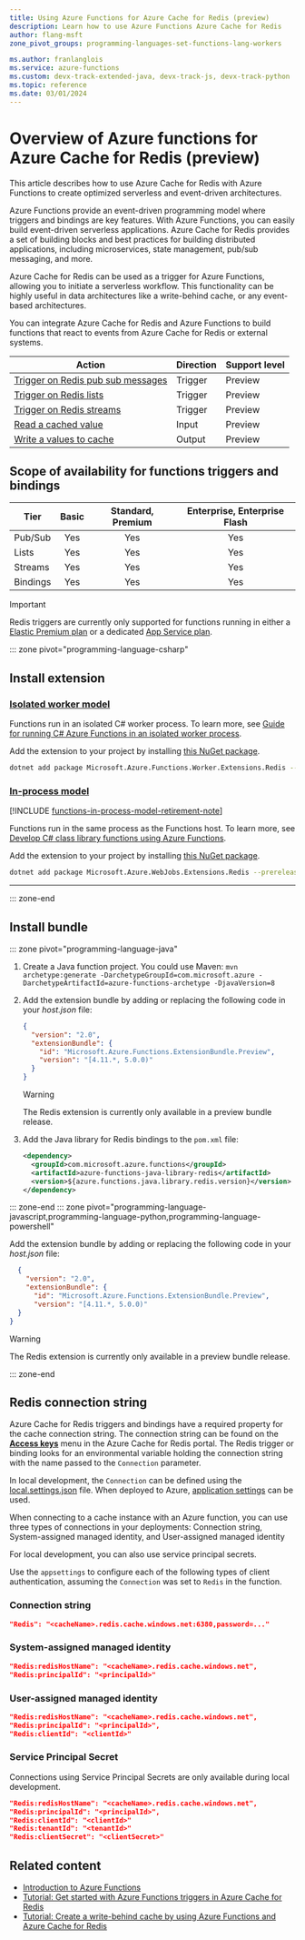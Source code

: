 ```yaml
---
title: Using Azure Functions for Azure Cache for Redis (preview)
description: Learn how to use Azure Functions Azure Cache for Redis
author: flang-msft
zone_pivot_groups: programming-languages-set-functions-lang-workers

ms.author: franlanglois
ms.service: azure-functions
ms.custom: devx-track-extended-java, devx-track-js, devx-track-python
ms.topic: reference
ms.date: 03/01/2024
---
```


# Overview of Azure functions for Azure Cache for Redis (preview)

This article describes how to use Azure Cache for Redis with Azure Functions to create optimized serverless and event-driven architectures.

Azure Functions provide an event-driven programming model where triggers and bindings are key features. With Azure Functions, you can easily build event-driven serverless applications. Azure Cache for Redis provides a set of building blocks and best practices for building distributed applications, including microservices, state management, pub/sub messaging, and more.

Azure Cache for Redis can be used as a trigger for Azure Functions, allowing you to initiate a serverless workflow. This functionality can be highly useful in data architectures like a write-behind cache, or any event-based architectures.

You can integrate Azure Cache for Redis and Azure Functions to build functions that react to events from Azure Cache for Redis or external systems.

| Action  | Direction |  Support level |
|---------|-----------|-----|
| [Trigger on Redis pub sub messages](functions-bindings-cache-trigger-redispubsub.md)   | Trigger | Preview |
| [Trigger on Redis lists](functions-bindings-cache-trigger-redislist.md)  | Trigger | Preview |
| [Trigger on Redis streams](functions-bindings-cache-trigger-redisstream.md) | Trigger | Preview |
| [Read a cached value](functions-bindings-cache-input.md) | Input | Preview |
| [Write a values to cache](functions-bindings-cache-output.md) | Output | Preview |  

## Scope of availability for functions triggers and bindings

|Tier     | Basic | Standard, Premium  | Enterprise, Enterprise Flash  |
|---------|:---------:|:---------:|:---------:|
|Pub/Sub  | Yes  | Yes  |  Yes  |
|Lists | Yes  | Yes   |  Yes  |
|Streams | Yes  | Yes  |  Yes  |
|Bindings | Yes  | Yes  |  Yes  |

> [!IMPORTANT]
> Redis triggers are currently only supported for functions running in either a [Elastic Premium plan](functions-premium-plan.md) or a dedicated [App Service plan](./dedicated-plan.md).

::: zone pivot="programming-language-csharp"

## Install extension

### [Isolated worker model](#tab/isolated-process)

Functions run in an isolated C# worker process. To learn more, see [Guide for running C# Azure Functions in an isolated worker process](dotnet-isolated-process-guide.md).

Add the extension to your project by installing [this NuGet package](https://www.nuget.org/packages/Microsoft.Azure.Functions.Worker.Extensions.Redis).

```bash
dotnet add package Microsoft.Azure.Functions.Worker.Extensions.Redis --prerelease
```

### [In-process model](#tab/in-process)

[!INCLUDE [functions-in-process-model-retirement-note](../../includes/functions-in-process-model-retirement-note.md)]

Functions run in the same process as the Functions host. To learn more, see [Develop C# class library functions using Azure Functions](functions-dotnet-class-library.md).

Add the extension to your project by installing [this NuGet package](https://www.nuget.org/packages/Microsoft.Azure.WebJobs.Extensions.Redis).

```bash
dotnet add package Microsoft.Azure.WebJobs.Extensions.Redis --prerelease
```

---
::: zone-end

## Install bundle

::: zone pivot="programming-language-java"

1. Create a Java function project. You could use Maven:
   `mvn archetype:generate -DarchetypeGroupId=com.microsoft.azure -DarchetypeArtifactId=azure-functions-archetype -DjavaVersion=8`

1. Add the extension bundle by adding or replacing the following code in your _host.json_ file:

   ```json
   {
     "version": "2.0",
     "extensionBundle": {
       "id": "Microsoft.Azure.Functions.ExtensionBundle.Preview",
       "version": "[4.11.*, 5.0.0)"
     }
   }
   ```

   >[!WARNING]
   >The Redis extension is currently only available in a preview bundle release.
   >

1. Add the Java library for Redis bindings to the `pom.xml` file:

    ```xml
    <dependency>
      <groupId>com.microsoft.azure.functions</groupId>
      <artifactId>azure-functions-java-library-redis</artifactId>
      <version>${azure.functions.java.library.redis.version}</version>
    </dependency>
    ```

::: zone-end
::: zone pivot="programming-language-javascript,programming-language-python,programming-language-powershell"

Add the extension bundle by adding or replacing the following code in your _host.json_ file:

  ```json
    {
      "version": "2.0",
      "extensionBundle": {
        "id": "Microsoft.Azure.Functions.ExtensionBundle.Preview",
        "version": "[4.11.*, 5.0.0)"
    }
  }

  ```

>[!WARNING]
>The Redis extension is currently only available in a preview bundle release.
>

::: zone-end

## Redis connection string

Azure Cache for Redis triggers and bindings have a required property for the cache connection string. The connection string can be found on the [**Access keys**](/azure/azure-cache-for-redis/cache-configure#access-keys) menu in the Azure Cache for Redis portal. The Redis trigger or binding looks for an environmental variable holding the connection string with the name passed to the `Connection` parameter.

In local development, the `Connection` can be defined using the [local.settings.json](/azure/azure-functions/functions-develop-local#local-settings-file) file. When deployed to Azure, [application settings](/azure/azure-functions/functions-how-to-use-azure-function-app-settings) can be used.

When connecting to a cache instance with an Azure function, you can use three types of connections in your deployments: Connection string, System-assigned managed identity, and User-assigned managed identity

For local development, you can also use service principal secrets.

Use the `appsettings` to configure each of the following types of client authentication, assuming the `Connection` was set to `Redis` in the function.

### Connection string

```JSON
"Redis": "<cacheName>.redis.cache.windows.net:6380,password=..."
```

### System-assigned managed identity

```JSON
"Redis:redisHostName": "<cacheName>.redis.cache.windows.net",
"Redis:principalId": "<principalId>"
```

### User-assigned managed identity

```JSON
"Redis:redisHostName": "<cacheName>.redis.cache.windows.net",
"Redis:principalId": "<principalId>",
"Redis:clientId": "<clientId>"
```

### Service Principal Secret

Connections using Service Principal Secrets are only available during local development.

```JSON
"Redis:redisHostName": "<cacheName>.redis.cache.windows.net",
"Redis:principalId": "<principalId>",
"Redis:clientId": "<clientId>"
"Redis:tenantId": "<tenantId>"
"Redis:clientSecret": "<clientSecret>"
```

## Related content

- [Introduction to Azure Functions](/azure/azure-functions/functions-overview)
- [Tutorial: Get started with Azure Functions triggers in Azure Cache for Redis](/azure/azure-cache-for-redis/cache-tutorial-functions-getting-started)
- [Tutorial: Create a write-behind cache by using Azure Functions and Azure Cache for Redis](/azure/azure-cache-for-redis/cache-tutorial-write-behind)
